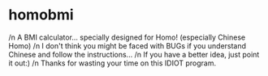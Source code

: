 # homobmi
/n A BMI calculator... specially designed for Homo! (especially Chinese Homo)
/n I don't think you might be faced with BUGs if you understand Chinese and follow the instructions...
/n If you have a better idea, just point it out:)
/n Thanks for wasting your time on this IDIOT program.
